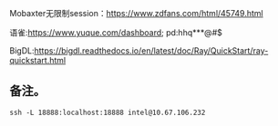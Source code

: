 Mobaxter无限制session：https://www.zdfans.com/html/45749.html

语雀:https://www.yuque.com/dashboard; pd:hhq***@#$

BigDL:https://bigdl.readthedocs.io/en/latest/doc/Ray/QuickStart/ray-quickstart.html

## 备注。

```
ssh -L 18888:localhost:18888 intel@10.67.106.232
```
